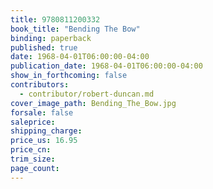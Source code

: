 ```yaml
---
title: 9780811200332
book_title: "Bending The Bow"
binding: paperback
published: true
date: 1968-04-01T06:00:00-04:00
publication_date: 1968-04-01T06:00:00-04:00
show_in_forthcoming: false
contributors:
  - contributor/robert-duncan.md
cover_image_path: Bending_The_Bow.jpg
forsale: false
saleprice:
shipping_charge:
price_us: 16.95
price_cn:
trim_size:
page_count:
---
```


